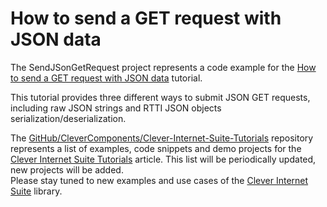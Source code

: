 # How to send a GET request with JSON data

The SendJSonGetRequest project represents a code example for the [How to send a GET request with JSON data](https://www.clevercomponents.com/portal/kb/a125/how-to-send-a-get-request-with-json-data.aspx) tutorial.   

This tutorial provides three different ways to submit JSON GET requests, including raw JSON strings and RTTI JSON objects serialization/deserialization.   

The [GitHub/CleverComponents/Clever-Internet-Suite-Tutorials](https://github.com/CleverComponents/Clever-Internet-Suite-Tutorials) repository represents a list of examples, code snippets and demo projects for the [Clever Internet Suite Tutorials](https://www.clevercomponents.com/articles/article035/) article. This list will be periodically updated, new projects will be added.   
Please stay tuned to new examples and use cases of the [Clever Internet Suite](https://www.clevercomponents.com/products/inetsuite/) library.
